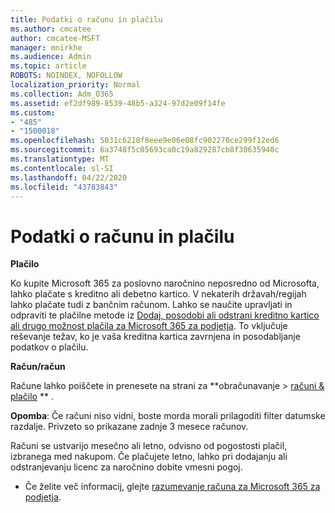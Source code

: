 ```yaml
---
title: Podatki o računu in plačilu
ms.author: cmcatee
author: cmcatee-MSFT
manager: mnirkhe
ms.audience: Admin
ms.topic: article
ROBOTS: NOINDEX, NOFOLLOW
localization_priority: Normal
ms.collection: Adm_O365
ms.assetid: ef2df989-8539-48b5-a324-97d2e09f14fe
ms.custom:
- "485"
- "1500018"
ms.openlocfilehash: 5031c6218f8eee9e06e08fc902270ce299f12ed6
ms.sourcegitcommit: 6a3748f5c05693ca0c19a829287cb8f30635940c
ms.translationtype: MT
ms.contentlocale: sl-SI
ms.lasthandoff: 04/22/2020
ms.locfileid: "43783843"
---
```

# <a name="invoice-and-payment-information"></a>Podatki o računu in plačilu

**Plačilo**

Ko kupite Microsoft 365 za poslovno naročnino neposredno od Microsofta, lahko plačate s kreditno ali debetno kartico.  V nekaterih državah/regijah lahko plačate tudi z bančnim računom.  Lahko se naučite upravljati in odpraviti te plačilne metode iz [Dodaj, posodobi ali odstrani kreditno kartico ali drugo možnost plačila za Microsoft 365 za podjetja](https://go.microsoft.com/fwlink/?linkid=2118133).  To vključuje reševanje težav, ko je vaša kreditna kartica zavrnjena in posodabljanje podatkov o plačilu.

**Račun/račun**

Račune lahko poiščete in prenesete na strani za **obračunavanje > [računi & plačilo](https://go.microsoft.com/fwlink/p/?linkid=848039) ** .  

**Opomba**: Če računi niso vidni, boste morda morali prilagoditi filter datumske razdalje.  Privzeto so prikazane zadnje 3 mesece računov.

Računi se ustvarijo mesečno ali letno, odvisno od pogostosti plačil, izbranega med nakupom.  Če plačujete letno, lahko pri dodajanju ali odstranjevanju licenc za naročnino dobite vmesni pogoj.
 
- Če želite več informacij, glejte [razumevanje računa za Microsoft 365 za podjetja](https://go.microsoft.com/fwlink/?linkid=2119101).
